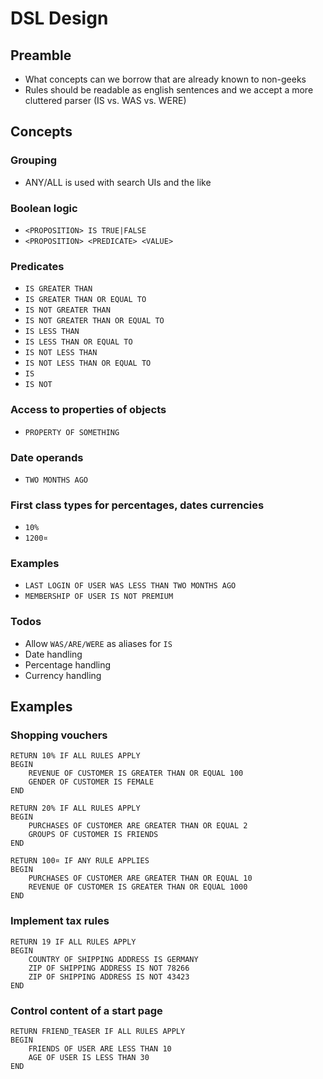 # DSL Design

## Preamble
- What concepts can we borrow that are already known to non-geeks
- Rules should be readable as english sentences and we accept a more cluttered parser (IS vs. WAS vs. WERE)

## Concepts
### Grouping
 - ANY/ALL is used with search UIs and the like


### Boolean logic
 - `<PROPOSITION> IS TRUE|FALSE`
 - `<PROPOSITION> <PREDICATE> <VALUE>`

### Predicates
 - `IS GREATER THAN`
 - `IS GREATER THAN OR EQUAL TO`
 - `IS NOT GREATER THAN`
 - `IS NOT GREATER THAN OR EQUAL TO`
 - `IS LESS THAN`
 - `IS LESS THAN OR EQUAL TO`
 - `IS NOT LESS THAN`
 - `IS NOT LESS THAN OR EQUAL TO`
 - `IS`
 - `IS NOT`

### Access to properties of objects
 - `PROPERTY OF SOMETHING`

### Date operands
 - `TWO MONTHS AGO`

### First class types for percentages, dates currencies
 - `10%`
 - `1200¤`

### Examples
 - `LAST LOGIN OF USER WAS LESS THAN TWO MONTHS AGO`
 - `MEMBERSHIP OF USER IS NOT PREMIUM`

### Todos
 - Allow `WAS/ARE/WERE` as aliases for `IS`
 - Date handling
 - Percentage handling
 - Currency handling

## Examples
### Shopping vouchers
```
RETURN 10% IF ALL RULES APPLY
BEGIN
    REVENUE OF CUSTOMER IS GREATER THAN OR EQUAL 100
    GENDER OF CUSTOMER IS FEMALE
END

RETURN 20% IF ALL RULES APPLY
BEGIN
    PURCHASES OF CUSTOMER ARE GREATER THAN OR EQUAL 2
    GROUPS OF CUSTOMER IS FRIENDS
END

RETURN 100¤ IF ANY RULE APPLIES
BEGIN
    PURCHASES OF CUSTOMER ARE GREATER THAN OR EQUAL 10
    REVENUE OF CUSTOMER IS GREATER THAN OR EQUAL 1000
END
```

### Implement tax rules
```
RETURN 19 IF ALL RULES APPLY
BEGIN
    COUNTRY OF SHIPPING ADDRESS IS GERMANY
    ZIP OF SHIPPING ADDRESS IS NOT 78266
    ZIP OF SHIPPING ADDRESS IS NOT 43423
END
```

### Control content of a start page
```
RETURN FRIEND_TEASER IF ALL RULES APPLY
BEGIN
    FRIENDS OF USER ARE LESS THAN 10
    AGE OF USER IS LESS THAN 30
END
```
